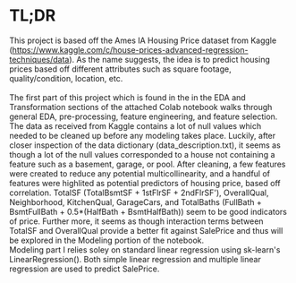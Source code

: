 # TL;DR

This project is based off the Ames IA Housing Price dataset from Kaggle (https://www.kaggle.com/c/house-prices-advanced-regression-techniques/data). As the name suggests, the idea is to predict housing prices based off different attributes such as square footage, quality/condition, location, etc. 
<br>
<br>
The first part of this project which is found in the in the EDA and Transformation sections of the attached Colab notebook walks through general EDA, pre-processing, feature engineering, and feature selection. The data as received from Kaggle contains a lot of null values which needed to be cleaned up before any modeling takes place. Luckily, after closer inspection of the data dictionary (data_description.txt), it seems as though a lot of the null values corresponded to a house not containing a feature such as a basement, garage, or pool. After cleaning, a few features were created to reduce any potential multicollinearity, and a handful of features were highlited as potential predictors of housing price, based off correlation. TotalSF (TotalBsmtSF + 1stFlrSF + 2ndFlrSF'), OverallQual, Neighborhood, KitchenQual, GarageCars, and TotalBaths (FullBath + BsmtFullBath + 0.5*(HalfBath + BsmtHalfBath)) seem to be good indicators of price. Further more, it seems as though interaction terms between TotalSF and OverallQual provide a better fit against SalePrice and thus will be explored in the Modeling portion of the notebook.
<br>
Modeling part I relies soley on standard linear regression using sk-learn's LinearRegression(). Both simple linear regression and multiple linear regression are used to predict SalePrice.
